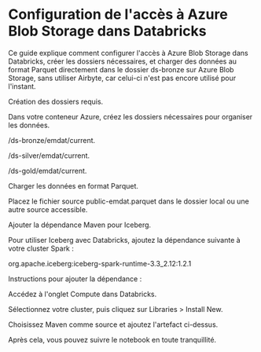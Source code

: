 # Configuration de l'accès à Azure Blob Storage dans Databricks

Ce guide explique comment configurer l'accès à Azure Blob Storage dans Databricks, créer les dossiers nécessaires, et charger des données au format Parquet directement dans le dossier ds-bronze sur Azure Blob Storage, sans utiliser Airbyte, car celui-ci n'est pas encore utilisé pour l'instant.

Création des dossiers requis.

Dans votre conteneur Azure, créez les dossiers nécessaires pour organiser les données.

/ds-bronze/emdat/current.

/ds-silver/emdat/current.

/ds-gold/emdat/current.

Charger les données en format Parquet.

Placez le fichier source public-emdat.parquet dans le dossier local ou une autre source accessible.

Ajouter la dépendance Maven pour Iceberg.

Pour utiliser Iceberg avec Databricks, ajoutez la dépendance suivante à votre cluster Spark :

org.apache.iceberg:iceberg-spark-runtime-3.3_2.12:1.2.1

Instructions pour ajouter la dépendance :

Accédez à l'onglet Compute dans Databricks.

Sélectionnez votre cluster, puis cliquez sur Libraries > Install New.

Choisissez Maven comme source et ajoutez l'artefact ci-dessus.

Après cela, vous pouvez suivre le notebook en toute tranquillité.
